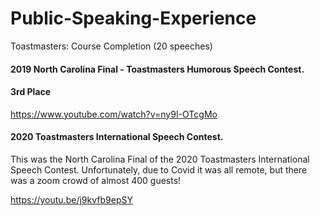# Public-Speaking-Experience

Toastmasters: Course Completion (20 speeches)


#### 2019 North Carolina Final - Toastmasters Humorous Speech Contest. 
#### 3rd Place

https://www.youtube.com/watch?v=ny9I-OTcgMo

#### 2020 Toastmasters International Speech Contest.

This was the North Carolina Final of the 2020 Toastmasters International Speech Contest. Unfortunately, due to Covid it was all remote, but there was a zoom crowd of almost 400 guests!

https://youtu.be/j9kvfb9epSY


